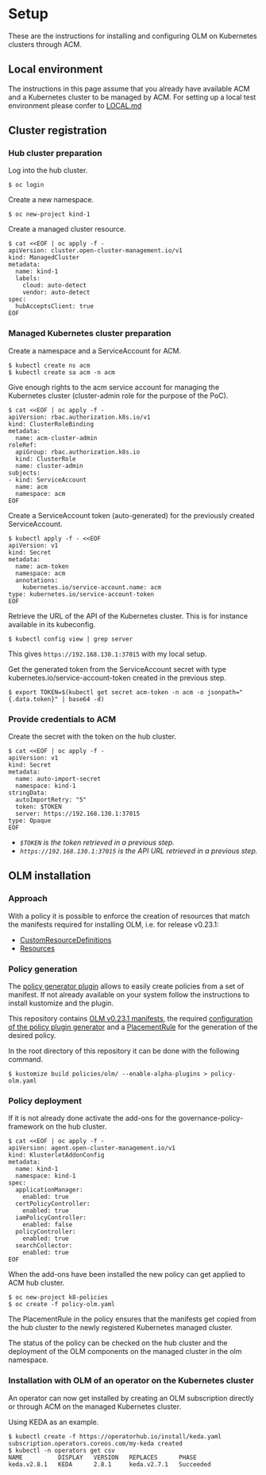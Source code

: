 # Setup

These are the instructions for installing and configuring OLM on Kubernetes clusters through ACM.

## Local environment

The instructions in this page assume that you already have available ACM and a Kubernetes cluster to be managed by ACM.
For setting up a local test environment please confer to [LOCAL.md](./LOCAL.md)

## Cluster registration

### Hub cluster preparation

Log into the hub cluster.
~~~
$ oc login
~~~

Create a new namespace.
~~~
$ oc new-project kind-1
~~~

Create a managed cluster resource.
~~~
$ cat <<EOF | oc apply -f -
apiVersion: cluster.open-cluster-management.io/v1
kind: ManagedCluster
metadata:
  name: kind-1
  labels:
    cloud: auto-detect
    vendor: auto-detect
spec:
  hubAcceptsClient: true
EOF
~~~

### Managed Kubernetes cluster preparation

Create a namespace and a ServiceAccount for ACM.
~~~
$ kubectl create ns acm
$ kubectl create sa acm -n acm
~~~

Give enough rights to the acm service account for managing the Kubernetes cluster (cluster-admin role for the purpose of the PoC).
~~~
$ cat <<EOF | oc apply -f -
apiVersion: rbac.authorization.k8s.io/v1
kind: ClusterRoleBinding
metadata:
  name: acm-cluster-admin
roleRef:
  apiGroup: rbac.authorization.k8s.io
  kind: ClusterRole
  name: cluster-admin
subjects:
- kind: ServiceAccount
  name: acm
  namespace: acm
EOF
~~~

Create a ServiceAccount token (auto-generated) for the previously created ServiceAccount.
~~~
$ kubectl apply -f - <<EOF
apiVersion: v1
kind: Secret
metadata:
  name: acm-token
  namespace: acm
  annotations:
    kubernetes.io/service-account.name: acm
type: kubernetes.io/service-account-token
EOF
~~~

Retrieve the URL of the API of the Kubernetes cluster. This is for instance available in its kubeconfig.
 ~~~
 $ kubectl config view | grep server
 ~~~
 This gives `https://192.168.130.1:37015` with my local setup.

 Get the generated token from the ServiceAccount secret with type kubernetes.io/service-account-token created in the previous step.
 ~~~
 $ export TOKEN=$(kubectl get secret acm-token -n acm -o jsonpath="{.data.token}" | base64 -d)
 ~~~

### Provide credentials to ACM

Create the secret with the token on the hub cluster.
~~~
$ cat <<EOF | oc apply -f -
apiVersion: v1
kind: Secret
metadata:
  name: auto-import-secret
  namespace: kind-1
stringData:
  autoImportRetry: "5"
  token: $TOKEN
  server: https://192.168.130.1:37015
type: Opaque
EOF
~~~
- *`$TOKEN` is the token retrieved in a previous step.*
- *`https://192.168.130.1:37015` is the API URL retrieved in a previous step.*

## OLM installation

### Approach

With a policy it is possible to enforce the creation of resources that match the manifests required for installing OLM, i.e. for release v0.23.1:
- [CustomResourceDefinitions](https://github.com/operator-framework/operator-lifecycle-manager/releases/download/v0.23.1/crds.yaml)
- [Resources](https://github.com/operator-framework/operator-lifecycle-manager/releases/download/v0.23.1/olm.yaml)

### Policy generation

The [policy generator plugin](https://github.com/stolostron/policy-generator-plugin) allows to easily create policies from a set of manifest. If not already available on your system follow the instructions to install kustomize and the plugin.

This repository contains [OLM v0.23.1 manifests](./policies/olm/manifests), the required [configuration of the policy plugin generator](./policies/olm/policyGenerator.yaml) and a [PlacementRule](./policies/olm/rules/placementrule.yaml) for the generation of the desired policy.

In the root directory of this repository it can be done with the following command.
~~~
$ kustomize build policies/olm/ --enable-alpha-plugins > policy-olm.yaml
~~~

### Policy deployment

If it is not already done activate the add-ons for the governance-policy-framework on the hub cluster.
~~~
$ cat <<EOF | oc apply -f -
apiVersion: agent.open-cluster-management.io/v1
kind: KlusterletAddonConfig
metadata:
  name: kind-1
  namespace: kind-1
spec:
  applicationManager:
    enabled: true
  certPolicyController:
    enabled: true
  iamPolicyController:
    enabled: false
  policyController:
    enabled: true
  searchCollector:
    enabled: true
EOF
~~~

When the add-ons have been installed the new policy can get applied to ACM hub cluster.
~~~
$ oc new-project k8-policies
$ oc create -f policy-olm.yaml
~~~

The PlacementRule in the policy ensures that the manifests get copied from the hub cluster to the newly registered Kubernetes managed cluster.

The status of the policy can be checked on the hub cluster and the deployment of the OLM components on the managed cluster in the olm namespace.

### Installation with OLM of an operator on the Kubernetes cluster

An operator can now get installed by creating an OLM subscription directly or through ACM on the managed Kubernetes cluster.

Using KEDA as an example.

~~~
$ kubectl create -f https://operatorhub.io/install/keda.yaml
subscription.operators.coreos.com/my-keda created
$ kubectl -n operators get csv
NAME          DISPLAY   VERSION   REPLACES      PHASE
keda.v2.8.1   KEDA      2.8.1     keda.v2.7.1   Succeeded
~~~